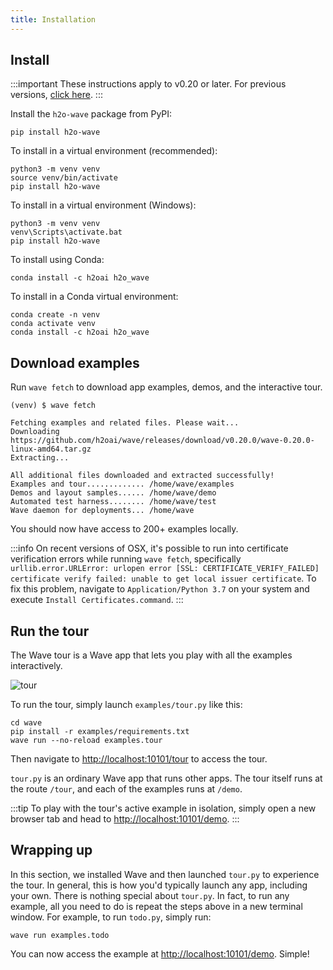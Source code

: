 ```yaml
---
title: Installation
---
```


## Install

:::important
These instructions apply to v0.20 or later. For previous versions, [click here](installation-8-20.md).
:::

Install the `h2o-wave` package from PyPI:

```shell
pip install h2o-wave
```

To install in a virtual environment (recommended):

```shell
python3 -m venv venv
source venv/bin/activate
pip install h2o-wave
```

To install in a virtual environment (Windows):

```shell
python3 -m venv venv
venv\Scripts\activate.bat
pip install h2o-wave
```

To install using Conda:

```shell
conda install -c h2oai h2o_wave
```

To install in a Conda virtual environment:

```shell
conda create -n venv
conda activate venv
conda install -c h2oai h2o_wave
```

## Download examples

Run `wave fetch` to download app examples, demos, and the interactive tour.

```shell
(venv) $ wave fetch

Fetching examples and related files. Please wait...
Downloading https://github.com/h2oai/wave/releases/download/v0.20.0/wave-0.20.0-linux-amd64.tar.gz
Extracting...

All additional files downloaded and extracted successfully!
Examples and tour............. /home/wave/examples
Demos and layout samples...... /home/wave/demo
Automated test harness........ /home/wave/test
Wave daemon for deployments... /home/wave
```

You should now have access to 200+ examples locally. 

:::info
On recent versions of OSX, it's possible to run into certificate verification errors while running `wave fetch`, specifically `urllib.error.URLError: urlopen error [SSL: CERTIFICATE_VERIFY_FAILED] certificate verify failed: unable to get local issuer certificate`. To fix this problem, navigate to `Application/Python 3.7` on your system and execute `Install Certificates.command`.
:::

## Run the tour

The Wave tour is a Wave app that lets you play with all the examples interactively. 

![tour](assets/tour__tour.png)

To run the tour, simply launch `examples/tour.py` like this:

```shell
cd wave
pip install -r examples/requirements.txt
wave run --no-reload examples.tour
```

Then navigate to [http://localhost:10101/tour](http://localhost:10101/tour) to access the tour.

`tour.py` is an ordinary Wave app that runs other apps. The tour itself runs at the route `/tour`, and each of the examples runs at `/demo`.

:::tip
To play with the tour's active example in isolation, simply open a new browser tab and head to [http://localhost:10101/demo](http://localhost:10101/demo).
:::

## Wrapping up

In this section, we installed Wave and then launched `tour.py` to experience the tour. In general, this is how you'd typically launch any app, including your own. There is nothing special about `tour.py`. In fact, to run any example, all you need to do is repeat the steps above in a new terminal window. For example, to run `todo.py`, simply run:

```shell
wave run examples.todo
```

You can now access the example at [http://localhost:10101/demo](http://localhost:10101/demo). Simple!
